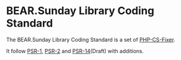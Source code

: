 # BEAR.Sunday Library Coding Standard

The BEAR.Sunday Library Coding Standard is a set of [PHP-CS-Fixer](https://github.com/FriendsOfPHP/PHP-CS-Fixer).

It follow [PSR-1](https://www.php-fig.org/psr/psr-1/), [PSR-2](https://www.php-fig.org/psr/psr-2/) and [PSR-14](https://www.php-fig.org/psr/psr-14/)(Draft) with additions.
